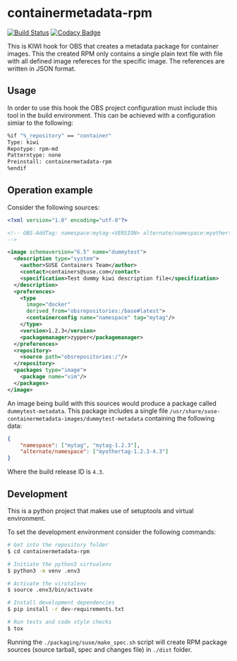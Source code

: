 # containermetadata-rpm

[![Build Status](https://travis-ci.com/davidcassany/containermetadata-rpm.svg?branch=master)](https://travis-ci.com/davidcassany/containermetadata-rpm)
[![Codacy Badge](https://api.codacy.com/project/badge/Grade/b314b10190a74771be1850a13e68618f)](https://www.codacy.com/app/davidcassany/containermetadata-rpm?utm_source=github.com&amp;utm_medium=referral&amp;utm_content=davidcassany/containermetadata-rpm&amp;utm_campaign=Badge_Grade)

This is KIWI hook for OBS that creates a metadata package for container images.
This the created RPM only contains a single plain text file with file with all
defined image refereces for the specific image. The references are written
in JSON format.

## Usage

In order to use this hook the OBS project configuration must include this tool
in the build environment. This can be achieved with a configuration simiar to
the following:

```bash
%if "%_repository" == "container"
Type: kiwi
Repotype: rpm-md
Patterntype: none
Preinstall: containermetadata-rpm
%endif
```

## Operation example

Consider the following sources:

```xml
<?xml version="1.0" encoding="utf-8"?>

<!-- OBS-AddTag: namespace:mytag-<VERSION> alternate/namespace:myothertag-<VERSION>-<RELEASE>
-->

<image schemaversion="6.5" name="dummytest">
  <description type="system">
    <author>SUSE Containers Team</author>
    <contact>containers@suse.com</contact>
    <specification>Test dummy kiwi description file</specification>
  </description>
  <preferences>
    <type
      image="docker"
      derived_from="obsrepositories:/base#latest">
      <containerconfig name="namespace" tag="mytag"/>
    </type>
    <version>1.2.3</version>
    <packagemanager>zypper</packagemanager>
  </preferences>
  <repository>
    <source path="obsrepositories:/"/>
  </repository>
  <packages type="image">
    <package name="vim"/>
  </packages> 
</image>
```

An image being build with this sources would produce a package called
`dummytest-metadata`. This package includes a single file
`/usr/share/suse-containermetadata-images/dummytest-metadata` containing the following
data:

```json
{
    "namespace": ["mytag", "mytag-1.2.3"],
    "alternate/namespace": ["myothertag-1.2.3-4.3"]
}
```

Where the build release ID is `4.3`.

## Development

This is a python project that makes use of setuptools and virtual environment.

To set the development environment consider the following commands:

```bash
# Get into the repository folder
$ cd containermetadata-rpm

# Initiate the python3 virtualenv
$ python3 -m venv .env3

# Activate the virutalenv
$ source .env3/bin/activate

# Install development dependencies
$ pip install -r dev-requirements.txt

# Run tests and code style checks
$ tox
```

Running the `./packaging/suse/make_spec.sh` script will create RPM package
sources (source tarball, spec and changes file) in  `./dist` folder.
